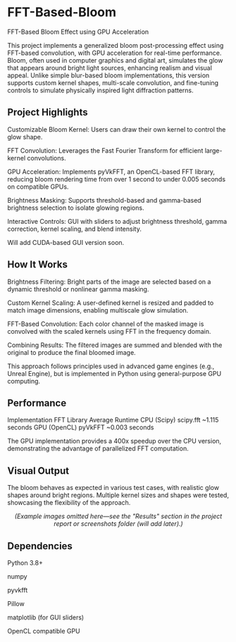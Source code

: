 # FFT-Based-Bloom
FFT-Based Bloom Effect using GPU Acceleration

This project implements a generalized bloom post-processing effect using FFT-based convolution, with GPU acceleration for real-time performance. Bloom, often used in computer graphics and digital art, simulates the glow that appears around bright light sources, enhancing realism and visual appeal. Unlike simple blur-based bloom implementations, this version supports custom kernel shapes, multi-scale convolution, and fine-tuning controls to simulate physically inspired light diffraction patterns.

## Project Highlights
Customizable Bloom Kernel: Users can draw their own kernel to control the glow shape.

FFT Convolution: Leverages the Fast Fourier Transform for efficient large-kernel convolutions.

GPU Acceleration: Implements pyVkFFT, an OpenCL-based FFT library, reducing bloom rendering time from over 1 second to under 0.005 seconds on compatible GPUs.

Brightness Masking: Supports threshold-based and gamma-based brightness selection to isolate glowing regions.

Interactive Controls: GUI with sliders to adjust brightness threshold, gamma correction, kernel scaling, and blend intensity.

Will add CUDA-based GUI version soon.

## How It Works
Brightness Filtering: Bright parts of the image are selected based on a dynamic threshold or nonlinear gamma masking.

Custom Kernel Scaling: A user-defined kernel is resized and padded to match image dimensions, enabling multiscale glow simulation.

FFT-Based Convolution: Each color channel of the masked image is convolved with the scaled kernels using FFT in the frequency domain.

Combining Results: The filtered images are summed and blended with the original to produce the final bloomed image.

This approach follows principles used in advanced game engines (e.g., Unreal Engine), but is implemented in Python using general-purpose GPU computing.

## Performance
Implementation	FFT Library	Average Runtime
CPU (Scipy)	scipy.fft	~1.115 seconds
GPU (OpenCL)	pyVkFFT	~0.003 seconds

The GPU implementation provides a 400x speedup over the CPU version, demonstrating the advantage of parallelized FFT computation.

## Visual Output
The bloom behaves as expected in various test cases, with realistic glow shapes around bright regions. Multiple kernel sizes and shapes were tested, showcasing the flexibility of the approach.

<p align="center"><i>(Example images omitted here—see the "Results" section in the project report or screenshots folder (will add later).)</i></p>

## Dependencies
Python 3.8+

numpy

pyvkfft

Pillow

matplotlib (for GUI sliders)

OpenCL compatible GPU
